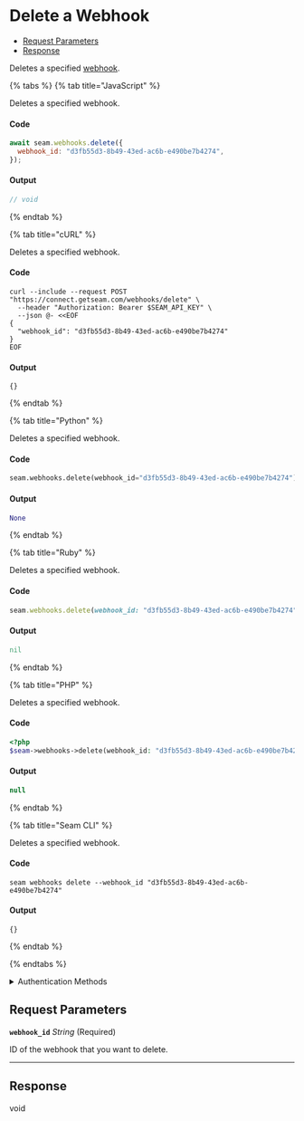 # Delete a Webhook

- [Request Parameters](#request-parameters)
- [Response](#response)

Deletes a specified [webhook](https://docs.seam.co/latest/developer-tools/webhooks).


{% tabs %}
{% tab title="JavaScript" %}

Deletes a specified webhook.

#### Code

```javascript
await seam.webhooks.delete({
  webhook_id: "d3fb55d3-8b49-43ed-ac6b-e490be7b4274",
});
```

#### Output

```javascript
// void
```
{% endtab %}

{% tab title="cURL" %}

Deletes a specified webhook.

#### Code

```curl
curl --include --request POST "https://connect.getseam.com/webhooks/delete" \
  --header "Authorization: Bearer $SEAM_API_KEY" \
  --json @- <<EOF
{
  "webhook_id": "d3fb55d3-8b49-43ed-ac6b-e490be7b4274"
}
EOF
```

#### Output

```curl
{}
```
{% endtab %}

{% tab title="Python" %}

Deletes a specified webhook.

#### Code

```python
seam.webhooks.delete(webhook_id="d3fb55d3-8b49-43ed-ac6b-e490be7b4274")
```

#### Output

```python
None
```
{% endtab %}

{% tab title="Ruby" %}

Deletes a specified webhook.

#### Code

```ruby
seam.webhooks.delete(webhook_id: "d3fb55d3-8b49-43ed-ac6b-e490be7b4274")
```

#### Output

```ruby
nil
```
{% endtab %}

{% tab title="PHP" %}

Deletes a specified webhook.

#### Code

```php
<?php
$seam->webhooks->delete(webhook_id: "d3fb55d3-8b49-43ed-ac6b-e490be7b4274");
```

#### Output

```php
null
```
{% endtab %}

{% tab title="Seam CLI" %}

Deletes a specified webhook.

#### Code

```seam_cli
seam webhooks delete --webhook_id "d3fb55d3-8b49-43ed-ac6b-e490be7b4274"
```

#### Output

```seam_cli
{}
```
{% endtab %}

{% endtabs %}


<details>

<summary>Authentication Methods</summary>

- API key
- Personal access token
  <br>Must also include the `seam-workspace` header in the request.

To learn more, see [Authentication](https://docs.seam.co/latest/api/authentication).
</details>

## Request Parameters

**`webhook_id`** *String* (Required)

ID of the webhook that you want to delete.

---


## Response

void

